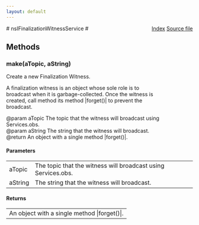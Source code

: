 ```yaml
---
layout: default
---
```

<div class='links' style='float:right'><a href="../index.html">Index</a>
<a href="http://dxr.mozilla.org/mozilla-central/source/toolkit/components/finalizationwitness/nsIFinalizationWitnessService.idl">Source file</a>
</div>
# nsIFinalizationWitnessService #

## Methods ##

### make(aTopic, aString) ###
  
Create a new Finalization Witness.  
  
A finalization witness is an object whose sole role is to  
broadcast when it is garbage-collected. Once the witness is  
created, call method its method |forget()| to prevent the  
broadcast.  
  
@param aTopic The topic that the witness will broadcast using  
              Services.obs.  
@param aString The string that the witness will broadcast.  
@return An object with a single method |forget()|.  
  

#### Parameters ####

<table>

<tr>
<td>aTopic</td>
<td>The topic that the witness will broadcast using  
              Services.obs.  
</td>
</tr>

<tr>
<td>aString</td>
<td>The string that the witness will broadcast.  
</td>
</tr>

</table>

#### Returns ####

<table>

<tr>
<td>An object with a single method |forget()|.  
</td>
</tr>

</table>
